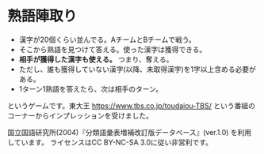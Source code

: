 # 熟語陣取り

- 漢字が20個くらい並んでる。AチームとBチームで戦う。
- そこから熟語を見つけて答える。使った漢字は獲得できる。
- **相手が獲得した漢字も使える。** つまり、奪える。
- ただし、誰も獲得していない漢字(以降、未取得漢字)を1字以上含める必要がある。
- 1ターン1熟語を答えたら、次は相手のターン。

というゲームです。東大王 https://www.tbs.co.jp/toudaiou-TBS/ という番組のコーナーからインプレッションを受けました。

国立国語研究所(2004)『分類語彙表増補改訂版データベース』(ver.1.0) を利用しています。
ライセンスはCC BY-NC-SA 3.0に従い非営利です。
